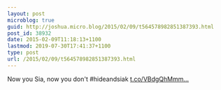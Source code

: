 ```yaml
---
layout: post
microblog: true
guid: http://joshua.micro.blog/2015/02/09/t564578982851387393.html
post_id: 38932
date: 2015-02-09T11:18:13+1100
lastmod: 2019-07-30T17:41:37+1100
type: post
url: /2015/02/09/t564578982851387393.html
---
```

Now you Sia, now you don't #hideandsiak [t.co/VBdgQhMmm...](http://t.co/VBdgQhMmmJ)
